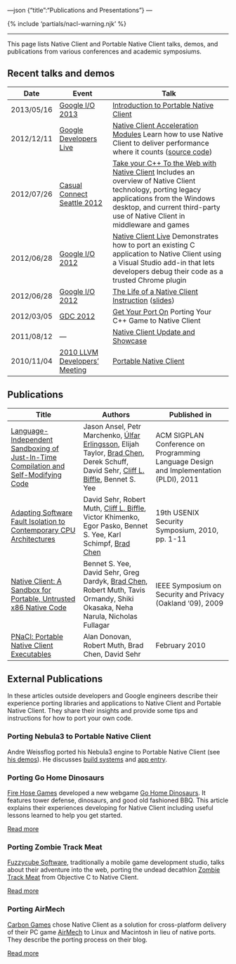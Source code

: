 —json {“title”:“Publications and Presentations”} —

{% include ‘partials/nacl-warning.njk’ %}

------------------------------------------------------------------------

This page lists Native Client and Portable Native Client talks, demos, and publications from various conferences and academic symposiums.

Recent talks and demos
----------------------

<table><thead><tr class="header"><th>Date</th><th>Event</th><th>Talk</th></tr></thead><tbody><tr class="odd"><td>2013/05/16</td><td><a href="https://developers.google.com/events/io/2013" class="reference external">Google I/O 2013</a></td><td><a href="https://www.youtube.com/watch?v=5RFjOec-TI0" class="reference external">Introduction to Portable Native Client</a></td></tr><tr class="even"><td>2012/12/11</td><td><a href="https://developers.google.com/live/" class="reference external">Google Developers Live</a></td><td><a href="https://developers.google.com/live/shows/7320022-5002/" class="reference external">Native Client Acceleration Modules</a> Learn how to use Native Client to deliver performance where it counts (<a href="https://github.com/johnmccutchan/NaClAMBase/" class="reference external">source code</a>)</td></tr><tr class="odd"><td>2012/07/26</td><td><a href="http://casualconnect.org/seattle/content.html" class="reference external">Casual Connect Seattle 2012</a></td><td><a href="https://www.youtube.com/watch?v=RV7SMC3IJNo" class="reference external">Take your C++ To the Web with Native Client</a> Includes an overview of Native Client technology, porting legacy applications from the Windows desktop, and current third-party use of Native Client in middleware and games</td></tr><tr class="even"><td>2012/06/28</td><td><a href="https://developers.google.com/events/io/2012" class="reference external">Google I/O 2012</a></td><td><a href="https://www.youtube.com/watch?v=1zvhs5FR0X8" class="reference external">Native Client Live</a> Demonstrates how to port an existing C application to Native Client using a Visual Studio add-in that lets developers debug their code as a trusted Chrome plugin</td></tr><tr class="odd"><td>2012/06/28</td><td><a href="https://developers.google.com/events/io/2012" class="reference external">Google I/O 2012</a></td><td><a href="https://www.youtube.com/watch?v=KOsJIhmeXoc" class="reference external">The Life of a Native Client Instruction</a> (<a href="https://nacl-instruction-io12.appspot.com" class="reference external">slides</a>)</td></tr><tr class="even"><td>2012/03/05</td><td><a href="http://www.gdcvault.com/free/gdc-12" class="reference external">GDC 2012</a></td><td><a href="https://www.youtube.com/watch?v=R281PhQufHo" class="reference external">Get Your Port On</a> Porting Your C++ Game to Native Client</td></tr><tr class="odd"><td>2011/08/12</td><td>—</td><td><a href="https://www.youtube.com/watch?v=g3aBfkFbPWk" class="reference external">Native Client Update and Showcase</a></td></tr><tr class="even"><td>2010/11/04</td><td><a href="http://llvm.org/devmtg/2010-11/" class="reference external">2010 LLVM Developers’ Meeting</a></td><td><a href="http://llvm.org/devmtg/2010-11/videos/Sehr_NativeClient-desktop.mp4" class="reference external">Portable Native Client</a></td></tr></tbody></table>

Publications
------------

<table><thead><tr class="header"><th>Title</th><th>Authors</th><th>Published in</th></tr></thead><tbody><tr class="odd"><td><a href="http://research.google.com/pubs/archive/37204.pdf" class="reference external">Language-Independent Sandboxing of Just-In-Time Compilation and Self-Modifying Code</a></td><td>Jason Ansel, Petr Marchenko, <a href="http://research.google.com/pubs/ulfar.html" class="reference external">Úlfar Erlingsson</a>, Elijah Taylor, <a href="http://research.google.com/pubs/author37895.html" class="reference external">Brad Chen</a>, Derek Schuff, David Sehr, <a href="http://research.google.com/pubs/author38542.html" class="reference external">Cliff L. Biffle</a>, Bennet S. Yee</td><td>ACM SIGPLAN Conference on Programming Language Design and Implementation (PLDI), 2011</td></tr><tr class="even"><td><a href="http://research.google.com/pubs/pub35649.html" class="reference external">Adapting Software Fault Isolation to Contemporary CPU Architectures</a></td><td>David Sehr, Robert Muth, <a href="http://research.google.com/pubs/author38542.html" class="reference external">Cliff L. Biffle</a>, Victor Khimenko, Egor Pasko, Bennet S. Yee, Karl Schimpf, <a href="http://research.google.com/pubs/author37895.html" class="reference external">Brad Chen</a></td><td>19th USENIX Security Symposium, 2010, pp. 1-11</td></tr><tr class="odd"><td><a href="http://research.google.com/pubs/pub34913.html" class="reference external">Native Client: A Sandbox for Portable, Untrusted x86 Native Code</a></td><td>Bennet S. Yee, David Sehr, Greg Dardyk, <a href="http://research.google.com/pubs/author37895.html" class="reference external">Brad Chen</a>, Robert Muth, Tavis Ormandy, Shiki Okasaka, Neha Narula, Nicholas Fullagar</td><td>IEEE Symposium on Security and Privacy (Oakland ‘09), 2009</td></tr><tr class="even"><td><a href="http://nativeclient.googlecode.com/svn/data/site/pnacl.pdf" class="reference external">PNaCl: Portable Native Client Executables</a></td><td>Alan Donovan, Robert Muth, Brad Chen, David Sehr</td><td>February 2010</td></tr></tbody></table>

External Publications
---------------------

In these articles outside developers and Google engineers describe their experience porting libraries and applications to Native Client and Portable Native Client. They share their insights and provide some tips and instructions for how to port your own code.

### Porting Nebula3 to Portable Native Client

Andre Weissflog ported his Nebula3 engine to Portable Native Client (see <a href="http://www.flohofwoe.net/demos.html" class="reference external">his demos</a>). He discusses <a href="http://flohofwoe.blogspot.de/2013/08/emscripten-and-pnacl-build-systems.html" class="reference external">build systems</a> and <a href="http://flohofwoe.blogspot.de/2013/09/emscripten-and-pnacl-app-entry-in-pnacl.html" class="reference external">app entry</a>.

### Porting Go Home Dinosaurs

<a href="http://firehosegames.com" class="reference external">Fire Hose Games</a> developed a new webgame <a href="https://chrome.google.com/webstore/detail/icefnknicgejiphafapflechfoeelbeo" class="reference external">Go Home Dinosaurs</a>. It features tower defense, dinosaurs, and good old fashioned BBQ. This article explains their experiences developing for Native Client including useful lessons learned to help you get started.

<a href="http://www.gamasutra.com/view/feature/175210/the_ins_and_outs_of_native_client.php" class="reference external">Read more</a>

### Porting Zombie Track Meat

<a href="http://www.fuzzycubesoftware.com" class="reference external">Fuzzycube Software</a>, traditionally a mobile game development studio, talks about their adventure into the web, porting the undead decathlon <a href="https://chrome.google.com/webstore/detail/jmfhnfnjfdoplkgbkmibfkdjolnemfdk/reviews" class="reference external">Zombie Track Meat</a> from Objective C to Native Client.

<a href="http://fuzzycube.blogspot.com/2012/04/zombie-track-meat-post-mortem.html" class="reference external">Read more</a>

### Porting AirMech

<a href="http://carbongames.com/" class="reference external">Carbon Games</a> chose Native Client as a solution for cross-platform delivery of their PC game <a href="https://chrome.google.com/webstore/detail/hdahlabpinmfcemhcbcfoijcpoalfgdn" class="reference external">AirMech</a> to Linux and Macintosh in lieu of native ports. They describe the porting process on their blog.

<a href="http://carbongames.com/2012/01/Native-Client" class="reference external">Read more</a>
